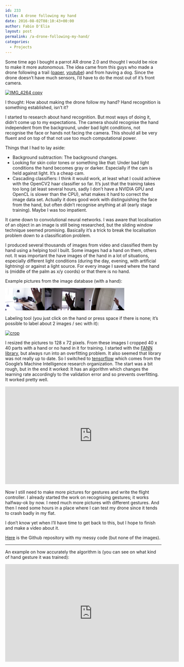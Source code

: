 ```yaml
---
id: 233
title: A drone following my hand
date: 2016-08-02T08:10:43+00:00
author: Fabio D'Elia
layout: post
permalink: /a-drone-following-my-hand/
categories:
  - Projects
---
```


Some time ago I bought a parrot AR drone 2.0 and thought I would be nice to make it more autonomous. The idea came from this guys who made a drone following a trail ([paper](http://ieeexplore.ieee.org/xpl/articleDetails.jsp?arnumber=7358076), [youtube](https://www.youtube.com/watch?v=umRdt3zGgpU)) and from having a dog. Since the drone doesn’t have much sensors, I’d have to do the most out of it’s front camera.

[<img class="alignnone wp-image-263 size-large" src="/wp-content/uploads/2016/07/IMG_4264-copy-1024x768.jpg" alt="IMG_4264 copy" width="640" height="480" srcset="/wp-content/uploads/2016/07/IMG_4264-copy-1024x768.jpg 1024w, /wp-content/uploads/2016/07/IMG_4264-copy-300x225.jpg 300w, /wp-content/uploads/2016/07/IMG_4264-copy-768x576.jpg 768w, /wp-content/uploads/2016/07/IMG_4264-copy-285x214.jpg 285w" sizes="(max-width: 640px) 100vw, 640px" />](/wp-content/uploads/2016/07/IMG_4264-copy.jpg)

I thought: How about making the drone follow my hand? Hand recognition is something established, isn’t it?

I started to research about hand recognition. But most ways of doing it, didn’t come up to my expectations. The camera should recognise the hand independent from the background, under bad light conditions, not recognise the face or hands not facing the camera. This should all be very fluent and on top of that not use too much computational power.

Things that I had to lay aside:

  * Background subtraction: The background changes.
  * Looking for skin color tones or something like that: Under bad light conditions the hand becomes gray or darker. Especially if the cam is held against light. It’s a cheap cam.
  * Cascading classifiers: I think it would work, at least what I could achieve with the OpenCV2 haar classifier so far. It’s just that the training takes too long (at least several hours, sadly I don’t have a NVIDIA GPU and OpenCL is slower than the CPU), what makes it hard to correct the image data set. Actually it does good work with distinguishing the face from the hand, but often didn’t recognise anything at all (early stage training). Maybe I was too impatient.

It came down to convolutional neural networks. I was aware that localisation of an object in an image is still being researched, but the sliding window technique seemed promising. Basically it&#8217;s a trick to break the localisation problem down to a classification problem.

I produced several thousands of images from video and classified them by hand using a helping tool I built. Some images had a hand on them, others not. It was important the have images of the hand in a lot of situations, especially different light conditions (during the day, evening, with artificial lightning) or against a light source. For every image I saved where the hand is (middle of the palm as x/y coords) or that there is no hand.

Example pictures from the image database (with a hand):

[<img class="alignnone size-full wp-image-265" src="/wp-content/uploads/2016/07/img_14.4.11.121.png" alt="img_14.4.11.121" width="128" height="72" />](/wp-content/uploads/2016/07/img_14.4.11.121.png)[<img class="alignnone size-full wp-image-266" src="/wp-content/uploads/2016/07/img_14.4.14.134.png" alt="img_14.4.14.134" width="128" height="72" />](/wp-content/uploads/2016/07/img_14.4.14.134.png)[<img class="alignnone size-full wp-image-267" src="/wp-content/uploads/2016/07/img_14.4.33.255.png" alt="img_14.4.33.255" width="128" height="72" />](/wp-content/uploads/2016/07/img_14.4.33.255.png)

Labeling tool (you just click on the hand or press space if there is none; it&#8217;s possible to label about 2 images / sec with it):

[<img class="alignnone wp-image-268 size-large" src="/wp-content/uploads/2016/07/crop-1024x758.png" alt="crop" width="640" height="474" srcset="/wp-content/uploads/2016/07/crop-1024x758.png 1024w, /wp-content/uploads/2016/07/crop-300x222.png 300w, /wp-content/uploads/2016/07/crop-768x569.png 768w" sizes="(max-width: 640px) 100vw, 640px" />](/wp-content/uploads/2016/07/crop.png)

I resized the pictures to 128 x 72 pixels. From these images I cropped 40 x 40 parts with a hand or no hand in it for training. I started with the [FANN library](http://leenissen.dk/fann/wp/), but always run into an overfitting problem. It also seemed that library was not really up to date. So I switched to [tensorflow](https://www.tensorflow.org/) which comes from the Google&#8217;s Machine Intelligence research organization. The start was a bit rough, but in the end it worked: It has an algorithm which changes the learning rate accordingly to the validation error and so prevents overfitting. It worked pretty well.

<iframe width="560" height="315" src="https://www.youtube.com/embed/iG5Qvjiwyy8" frameborder="0" allowfullscreen></iframe>

Now I still need to make more pictures for gestures and write the flight controller. I already started the work on recognising gestures; it works halfway-ok by now. I need much more pictures with different gestures. And then I need some hours in a place where I can test my drone since it tends to crash badly in my flat.

I don&#8217;t know yet when I&#8217;ll have time to get back to this, but I hope to finish and make a video about it.

[Here](https://github.com/fdelia/drone-follows-me) is the Github repository with my messy code (but none of the images).

* * *

An example on how accurately the algorithm is (you can see on what kind of hand gesture it was trained):

<iframe width="560" height="315" src="https://www.youtube.com/embed/jl3nj9sHRac" frameborder="0" allowfullscreen></iframe>

